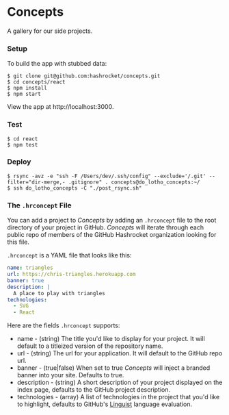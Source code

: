 # Concepts

A gallery for our side projects.

### Setup

To build the app with stubbed data:

```
$ git clone git@github.com:hashrocket/concepts.git
$ cd concepts/react
$ npm install
$ npm start
```

View the app at http://localhost:3000.

### Test

```
$ cd react
$ npm test
```

### Deploy

```
$ rsync -avz -e "ssh -F /Users/dev/.ssh/config" --exclude='/.git' --filter="dir-merge,- .gitignore" . concepts@do_lotho_concepts:~/
$ ssh do_lotho_concepts -C "./post_rsync.sh"
```

### The `.hrconcept` File

You can add a project to *Concepts* by adding an `.hrconcept` file to the root
directory of your project in GitHub. *Concepts* will iterate through each public
repo of members of the GitHub Hashrocket organization looking for this file.

`.hrconcept` is a YAML file that looks like this:

``` yaml
name: triangles
url: https://chris-triangles.herokuapp.com
banner: true
description: |
  A place to play with triangles
technologies:
  - SVG
  - React
```

Here are the fields `.hrconcept` supports:

* name - (string) The title you'd like to display for your project.  It will
  default to a titleized version of the repository name.
* url - (string) The url for your application.  It will default to the GitHub
  repo url.
* banner - (true|false) When set to true *Concepts* will inject a branded
  banner into your site. Defaults to true.
* description - (string) A short description of your project displayed on the
  index page, defaults to the GitHub project description.
* technologies - (array) A list of technologies in the project that you'd like
  to highlight, defaults to GitHub's [Linguist][linguist-repo] language evaluation.

[linguist-repo]: (https://github.com/github/linguist)
